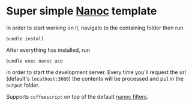 # Super simple [Nanoc](http://nanoc.stoneship.org/) template

In order to start working on it, navigate to the containing folder then run

    bundle install
    
After everything has installed, run

    bundle exec nanoc aco
    
in order to start the development server. Every time you'll request the url (default's `localhost:3000`) the contents will be processed and put in the `output` folder.

Supports `coffeescript` on top of the default [nanoc filters](http://nanoc.stoneship.org/docs/4-basic-concepts/#filters).